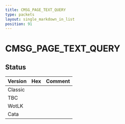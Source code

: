 ```yaml
---
title: CMSG_PAGE_TEXT_QUERY
type: packets
layout: single_markdown_in_list
position: 91
---
```


# CMSG_PAGE_TEXT_QUERY

## Status

Version | Hex | Comment
---------- | ---------- | ---------- 
Classic |  |  
TBC |  |  
WotLK |  |  
Cata |  |  
